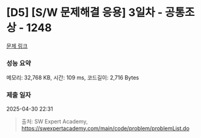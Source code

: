 # [D5] [S/W 문제해결 응용] 3일차 - 공통조상 - 1248 

[문제 링크](https://swexpertacademy.com/main/code/problem/problemDetail.do?contestProbId=AV15PTkqAPYCFAYD) 

### 성능 요약

메모리: 32,768 KB, 시간: 109 ms, 코드길이: 2,716 Bytes

### 제출 일자

2025-04-30 22:31



> 출처: SW Expert Academy, https://swexpertacademy.com/main/code/problem/problemList.do
